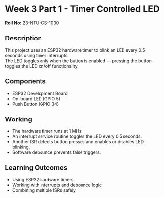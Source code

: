 # Week 3 Part 1 - Timer Controlled LED


**Roll No:** 23-NTU-CS-1030 

## Description
This project uses an ESP32 hardware timer to blink an LED every 0.5 seconds using timer interrupts.  
The LED toggles only when the button is enabled — pressing the button toggles the LED on/off functionality.

## Components
- ESP32 Development Board
- On-board LED (GPIO 5)
- Push Button (GPIO 34)

## Working
- The hardware timer runs at 1 MHz.
- An interrupt service routine toggles the LED every 0.5 seconds.
- Another ISR detects button presses and enables or disables LED blinking.
- Software debounce prevents false triggers.

## Learning Outcomes
- Using ESP32 hardware timers
- Working with interrupts and debounce logic
- Combining multiple ISRs safely
